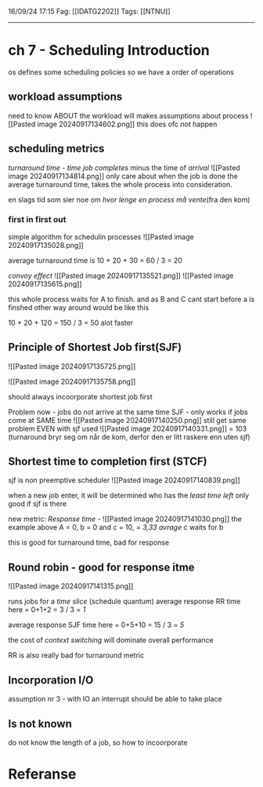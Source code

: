 16/09/24 17:15
Fag: [[IDATG2202]]
Tags: [[NTNU]]
___

# ch 7 - Scheduling Introduction

os defines some scheduling policies so we have a order of operations

## workload assumptions
need to know ABOUT the workload
will makes assumptions about process
![[Pasted image 20240917134602.png]]
this does ofc *not* happen

## scheduling metrics
*turnaround time* - *time job completes* minus the time of *arrival*
![[Pasted image 20240917134814.png]]
only care about when the job is done
the average turnaround time, takes the whole process into consideration.

en slags tid som sier noe om *hvor lenge en process må vente*(fra den kom)


### first in first out
simple algorithm for schedulin processes
![[Pasted image 20240917135028.png]]

average turnaround time is
10 + 20 + 30 = 60 / 3 = 20

*convoy effect*
![[Pasted image 20240917135521.png]]
![[Pasted image 20240917135615.png]]

this whole process waits for A to finish. and as B and C cant start before a is finshed
other way around would be like this

10 + 20 + 120 = 150 / 3 = 50
alot faster

## Principle of Shortest Job first(SJF)
![[Pasted image 20240917135725.png]]

![[Pasted image 20240917135758.png]]

should always incoorporate shortest job first


Problem now - jobs do not arrive at the same time
SJF - only works if jobs come at SAME time
![[Pasted image 20240917140250.png]]
still get same problem EVEN with sjf used
![[Pasted image 20240917140331.png]]
= 103
(turnaround bryr seg om når de kom, derfor den er litt raskere enn uten sjf)

## Shortest time to completion first (STCF)
sjf is non preemptive scheduler
![[Pasted image 20240917140839.png]]


when a new job enter, it will be determined who has the *least time left*
only good if sjf is there

new metric:
*Response time* - ![[Pasted image 20240917141030.png]]
the example above
A = 0, b = 0 and c = 10, = *3,33 avrage*
c waits for b

this is good for turnaround time, bad for response

## Round robin - good for response itme
![[Pasted image 20240917141315.png]]

runs jobs for a *time slice*
(schedule quantum)
average response RR time here = 0+1+2 = 3 / 3 = *1*

average response SJF time here = 0+5+10 = 15 / 3 = *5*

the cost of *context switching* will dominate overall performance

RR is also really bad for turnaround metric

## Incorporation I/O

assumption nr 3 - with IO
an interrupt should be able to take place

## Is not known
do not know the length of a job, so how to incoorporate





# Referanse
